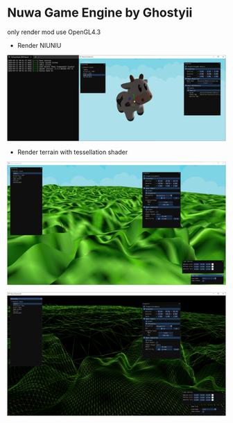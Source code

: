 # Nuwa Game Engine by Ghostyii

only render mod use OpenGL4.3

- Render NIUNIU

![Snipaste_2024-07-31_00-53-08.png](.\Snipaste_2024-07-31_00-53-08.png)

- Render terrain with tessellation shader

![Snipaste_2024-07-31_01-06-49.png](.\Snipaste_2024-07-31_01-06-49.png)

![Snipaste_2024-07-31_01-06-31.png](.\Snipaste_2024-07-31_01-06-31.png)
